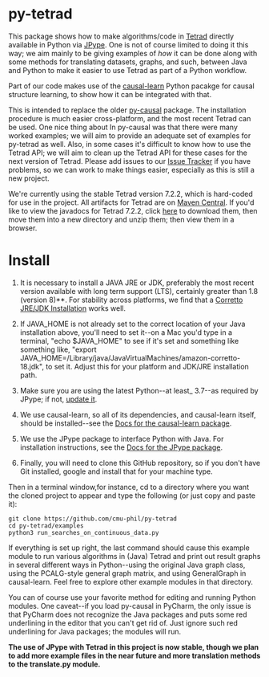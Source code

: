 # py-tetrad
This package shows how to make algorithms/code in [Tetrad](https://github.com/cmu-phil/tetrad) directly available in Python via [JPype](https://github.com/jpype-project/jpype). One is not of course limited to doing it this way; we aim mainly to be giving examples of _how_ it can be done along with some methods for translating datasets, graphs, and such, between Java and Python to make it easier to use Tetrad as part of a Python workflow.

Part of our code makes use of the [causal-learn](https://github.com/py-why/causal-learn) Python pacakge for causal structure learning, to show how it can be integrated with that.
 
This is intended to replace the older [py-causal](https://github.com/bd2kccd/py-causal) package. The installation procedure is much easier cross-platform, and the most recent Tetrad can be used. One nice thing about In py-causal was that there were many worked examples; we will aim to provide an adequate set of examples for py-tetrad as well. Also, in some cases it's difficult to know how to use the Tetrad API; we will aim to clean up the Tetrad API for these cases for the next version of Tetrad. Please add issues to our [Issue Tracker](https://github.com/cmu-phil/py-tetrad/issues) if you have problems, so we can work to make things easier, especially as this is still a new project.

We're currently using the stable Tetrad version 7.2.2, which is hard-coded for use in the project. All artifacts for Tetrad are on [Maven Central](https://s01.oss.sonatype.org/content/repositories/releases/io/github/cmu-phil/). If you'd like to view the javadocs for Tetrad 7.2.2, click [here](https://s01.oss.sonatype.org/content/repositories/releases/io/github/cmu-phil/tetrad-lib/7.2.2/tetrad-lib-7.2.2-javadoc.jar) to download them, then move them into a new directory and unzip them; then view them in a browser.

# Install

1. It is necessary to install a JAVA JRE or JDK, preferably the most recent version available with long term support (LTS), certainly greater than 1.8 (version 8)**. For stability across platforms, we find that a [Corretto JRE/JDK Installation](https://aws.amazon.com/corretto/?filtered-posts.sort-by=item.additionalFields.createdDate&filtered-posts.sort-order=desc) works well. 


1. If JAVA_HOME is not already set to the correct location of your Java installation above, you'll need to set it--on a Mac you'd type in a terminal, "echo $JAVA_HOME" to see if it's set and something like something like, "export JAVA_HOME=/Library/java/JavaVirtualMachines/amazon-corretto-18.jdk", to set it. Adjust this for your platform and JDK/JRE installation path.

1. Make sure you are using the latest Python--at least_ 3.7--as required by JPype; if not, [update it](https://www.pythoncentral.io/how-to-update-python/). 

1. We use causal-learn, so all of its dependencies, and causal-learn itself, should be installed--see the [Docs for the causal-learn package](https://causal-learn.readthedocs.io/en/latest/).

1. We use the JPype package to interface Python with Java. For installation instructions, see the [Docs for the JPype package](https://jpype.readthedocs.io/en/latest/).

1. Finally, you will need to clone this GitHub repository, so if you don't have Git installed, google and install that for your machine type.

Then in a terminal window,for instance, cd to a directory where you want the cloned project to appear and type the following (or just copy and paste it):
    
```      
git clone https://github.com/cmu-phil/py-tetrad
cd py-tetrad/examples
python3 run_searches_on_continuous_data.py
```

If everything is set up right, the last command should cause this example module to run various algorithms in (Java) Tetrad and print out result graphs in several different ways in Python--using the original Java graph class, using the PCALG-style general graph matrix, and using GeneralGraph in causal-learn. Feel free to explore other example modules in that directory.

You can of course use your favorite method for editing and running Python modules. One caveat--if you load py-causal in PyCharm, the only issue is that PyCharm does not recognize the Java packages and puts some red underlining in the editor that you can't get rid of. Just ignore such red underlining for Java packages; the modules will run. 

**The use of JPype with Tetrad in this project is now stable, though we plan to add more example files in the near future and more translation methods to the translate.py module.**
